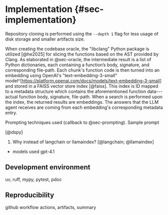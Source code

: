 # Implementation {#sec-implementation}

Repository cloning is performed using the `--depth 1` flag for less usage of disk storage and smaller artifacts size.

When creating the codebase oracle, the "libclang" Python package is utilized [@he2025] for slicing the functions based on the AST provided by Clang. As elaborated in @sec-oracle, the intermediate result is a list of Python dictionaries, each containing a function’s body, signature, and corresponding file-path. Each chunk's function code is then turned into an embedding using OpenAI's "text-embedding-3-small" model^[<https://platform.openai.com/docs/models/text-embedding-3-small>] and stored in a FAISS vector store index [@faiss]. This index is ID mapped to a metadata structure which contains the aforementioned function data---actual function body, signature, file-path. When a search is performed upon the index, the returned results are embeddings. The answers that the LLM agent receives are coming from each embedding's corresponding metadata entry.

Prompting techniques used (callback to @sec-prompting).
Sample prompt

[@dspy]

1.  Why instead of langchain or llamaindex? [@langchain; @llamaindex]

- models used
  gpt-4.1

## Development environment

uv, ruff, mypy, pytest, pdoc

## Reproducibility

github workflow actions, artifacts, summary
